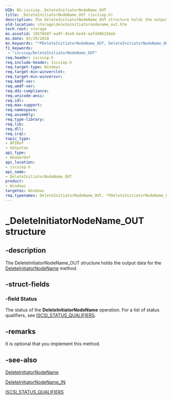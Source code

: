 ```yaml
---
UID: NS:iscsiop._DeleteInitiatorNodeName_OUT
title: _DeleteInitiatorNodeName_OUT (iscsiop.h)
description: The DeleteInitiatorNodeName_OUT structure holds the output data for the DeleteInitiatorNodeName method.
old-location: storage\deleteinitiatornodename_out.htm
tech.root: storage
ms.assetid: 105f6687-ea0f-45e9-be44-eafdd06156eb
ms.date: 03/29/2018
ms.keywords: "*PDeleteInitiatorNodeName_OUT, DeleteInitiatorNodeName_OUT, DeleteInitiatorNodeName_OUT structure [Storage Devices], PDeleteInitiatorNodeName_OUT, PDeleteInitiatorNodeName_OUT structure pointer [Storage Devices], _DeleteInitiatorNodeName_OUT, iscsiop/DeleteInitiatorNodeName_OUT, iscsiop/PDeleteInitiatorNodeName_OUT, storage.deleteinitiatornodename_out, structs-iSCSI_2a85602a-f8f8-45c5-948d-128e3f5621a0.xml"
f1_keywords:
 - "iscsiop/DeleteInitiatorNodeName_OUT"
req.header: iscsiop.h
req.include-header: Iscsiop.h
req.target-type: Windows
req.target-min-winverclnt: 
req.target-min-winversvr: 
req.kmdf-ver: 
req.umdf-ver: 
req.ddi-compliance: 
req.unicode-ansi: 
req.idl: 
req.max-support: 
req.namespace: 
req.assembly: 
req.type-library: 
req.lib: 
req.dll: 
req.irql: 
topic_type:
- APIRef
- kbSyntax
api_type:
- HeaderDef
api_location:
- iscsiop.h
api_name:
- DeleteInitiatorNodeName_OUT
product:
- Windows
targetos: Windows
req.typenames: DeleteInitiatorNodeName_OUT, *PDeleteInitiatorNodeName_OUT
---
```


# _DeleteInitiatorNodeName_OUT structure


## -description


The DeleteInitiatorNodeName_OUT structure holds the output data for the <a href="https://docs.microsoft.com/windows-hardware/drivers/storage/deleteinitiatornodename">DeleteInitiatorNodeName</a> method.


## -struct-fields




### -field Status

The status of the <b>DeleteInitiatorNodeName</b> operation. For a list of status qualifiers, see <a href="https://docs.microsoft.com/windows-hardware/drivers/storage/iscsi-status-qualifiers">ISCSI_STATUS_QUALIFIERS</a>. 


## -remarks



It is optional that you implement this method.




## -see-also




<a href="https://docs.microsoft.com/windows-hardware/drivers/storage/deleteinitiatornodename">DeleteInitiatorNodeName</a>



<a href="https://docs.microsoft.com/windows-hardware/drivers/ddi/iscsiop/ns-iscsiop-_deleteinitiatornodename_in">DeleteInitiatorNodeName_IN</a>



<a href="https://docs.microsoft.com/windows-hardware/drivers/storage/iscsi-status-qualifiers">ISCSI_STATUS_QUALIFIERS</a>
 

 

